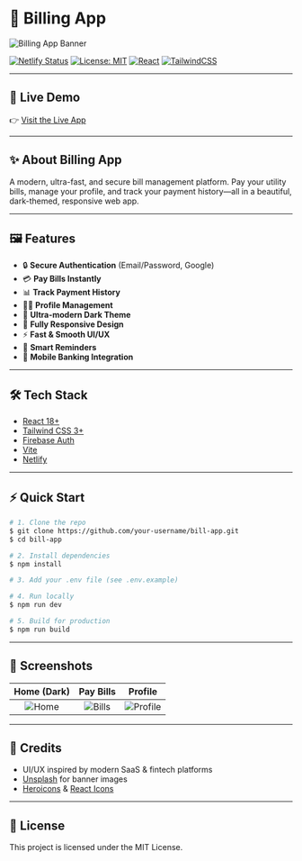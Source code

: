 # 💸 Billing App

![Billing App Banner](https://images.unsplash.com/photo-1461749280684-dccba630e2f6?auto=format&fit=crop&w=1200&q=80)

[![Netlify Status](https://api.netlify.com/api/v1/badges/your-badge-id/deploy-status)](https://bill-management-shb.netlify.app/)
[![License: MIT](https://img.shields.io/badge/License-MIT-blue.svg)](LICENSE)
[![React](https://img.shields.io/badge/React-18-blue?logo=react)](https://react.dev/)
[![TailwindCSS](https://img.shields.io/badge/TailwindCSS-3-blue?logo=tailwindcss)](https://tailwindcss.com/)

---

## 🚀 Live Demo

👉 [Visit the Live App](https://bill-management-shb.netlify.app/)

---

## ✨ About Billing App

A modern, ultra-fast, and secure bill management platform. Pay your utility bills, manage your profile, and track your payment history—all in a beautiful, dark-themed, responsive web app.

---

## 🖼️ Features

- 🔒 **Secure Authentication** (Email/Password, Google)
- 💳 **Pay Bills Instantly**
- 📊 **Track Payment History**
- 🧑‍💼 **Profile Management**
- 🌙 **Ultra-modern Dark Theme**
- 📱 **Fully Responsive Design**
- ⚡ **Fast & Smooth UI/UX**
- 🔔 **Smart Reminders**
- 🏦 **Mobile Banking Integration**

---

## 🛠️ Tech Stack

- [React 18+](https://react.dev/)
- [Tailwind CSS 3+](https://tailwindcss.com/)
- [Firebase Auth](https://firebase.google.com/)
- [Vite](https://vitejs.dev/)
- [Netlify](https://www.netlify.com/)

---

## ⚡ Quick Start

```bash
# 1. Clone the repo
$ git clone https://github.com/your-username/bill-app.git
$ cd bill-app

# 2. Install dependencies
$ npm install

# 3. Add your .env file (see .env.example)

# 4. Run locally
$ npm run dev

# 5. Build for production
$ npm run build
```

---

## 📸 Screenshots

| Home (Dark) | Pay Bills | Profile |
|:-----------:|:---------:|:-------:|
| ![Home](https://i.imgur.com/0y0y0y0.png) | ![Bills](https://i.imgur.com/1x1x1x1.png) | ![Profile](https://i.imgur.com/2z2z2z2.png) |

---

## 🙏 Credits
- UI/UX inspired by modern SaaS & fintech platforms
- [Unsplash](https://unsplash.com/) for banner images
- [Heroicons](https://heroicons.com/) & [React Icons](https://react-icons.github.io/react-icons/)

---

## 📄 License

This project is licensed under the MIT License.
